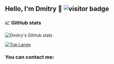 ## Hello, I'm Dmitry 👋 ![visitor badge](https://visitor-badge.glitch.me/badge?page_id=dmitry-lyovochkin.visitor-badge)



### 📈 GitHub stats
![Dmitry's GitHub stats](https://github-readme-stats.vercel.app/api?username=dmitry-lyovochkin&show_icons=true&theme=radical&include_all_commits=true)

[![Top Langs](https://github-readme-stats.vercel.app/api/top-langs/?username=dmitry-lyovochkin&layout=compact&show_icons=true&theme=radical)](https://github.com/anuraghazra/github-readme-stats)




### You can contact me:

